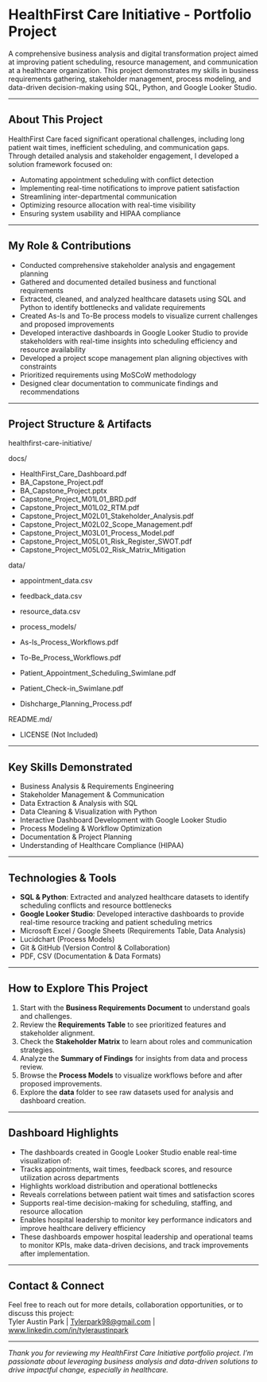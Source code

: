 # HealthFirst Care Initiative - Portfolio Project

A comprehensive business analysis and digital transformation project aimed at improving patient scheduling, resource management, and communication at a healthcare organization. This project demonstrates my skills in business requirements gathering, stakeholder management, process modeling, and data-driven decision-making using SQL, Python, and Google Looker Studio.

---

## About This Project

HealthFirst Care faced significant operational challenges, including long patient wait times, inefficient scheduling, and communication gaps. Through detailed analysis and stakeholder engagement, I developed a solution framework focused on:

- Automating appointment scheduling with conflict detection  
- Implementing real-time notifications to improve patient satisfaction  
- Streamlining inter-departmental communication  
- Optimizing resource allocation with real-time visibility  
- Ensuring system usability and HIPAA compliance  

---

## My Role & Contributions

- Conducted comprehensive stakeholder analysis and engagement planning  
- Gathered and documented detailed business and functional requirements  
- Extracted, cleaned, and analyzed healthcare datasets using SQL and Python to identify bottlenecks and validate requirements  
- Created As-Is and To-Be process models to visualize current challenges and proposed improvements  
- Developed interactive dashboards in Google Looker Studio to provide stakeholders with real-time insights into scheduling efficiency and resource availability  
- Developed a project scope management plan aligning objectives with constraints  
- Prioritized requirements using MoSCoW methodology  
- Designed clear documentation to communicate findings and recommendations  

---

## Project Structure & Artifacts

healthfirst-care-initiative/

docs/
- HealthFirst_Care_Dashboard.pdf
- BA_Capstone_Project.pdf
- BA_Capstone_Project.pptx
- Capstone_Project_M01L01_BRD.pdf
- Capstone_Project_M01L02_RTM.pdf
- Capstone_Project_M02L01_Stakeholder_Analysis.pdf
- Capstone_Project_M02L02_Scope_Management.pdf
- Capstone_Project_M03L01_Process_Model.pdf
- Capstone_Project_M05L01_Risk_Register_SWOT.pdf
- Capstone_Project_M05L02_Risk_Matrix_Mitigation

data/
- appointment_data.csv
- feedback_data.csv
- resource_data.csv

- process_models/
- As-Is_Process_Workflows.pdf
- To-Be_Process_Workflows.pdf
- Patient_Appointment_Scheduling_Swimlane.pdf
- Patient_Check-in_Swimlane.pdf
- Dishcharge_Planning_Process.pdf

README.md/
- LICENSE (Not Included)

---

## Key Skills Demonstrated

- Business Analysis & Requirements Engineering  
- Stakeholder Management & Communication  
- Data Extraction & Analysis with SQL  
- Data Cleaning & Visualization with Python  
- Interactive Dashboard Development with Google Looker Studio  
- Process Modeling & Workflow Optimization  
- Documentation & Project Planning  
- Understanding of Healthcare Compliance (HIPAA)  

---

## Technologies & Tools

- **SQL & Python**: Extracted and analyzed healthcare datasets to identify scheduling conflicts and resource bottlenecks  
- **Google Looker Studio**: Developed interactive dashboards to provide real-time resource tracking and patient scheduling metrics  
- Microsoft Excel / Google Sheets (Requirements Table, Data Analysis)  
- Lucidchart (Process Models)  
- Git & GitHub (Version Control & Collaboration)  
- PDF, CSV (Documentation & Data Formats)  

---

## How to Explore This Project

1. Start with the **Business Requirements Document** to understand goals and challenges.  
2. Review the **Requirements Table** to see prioritized features and stakeholder alignment.  
3. Check the **Stakeholder Matrix** to learn about roles and communication strategies.  
4. Analyze the **Summary of Findings** for insights from data and process review.  
5. Browse the **Process Models** to visualize workflows before and after proposed improvements.  
6. Explore the **data** folder to see raw datasets used for analysis and dashboard creation.

---

## Dashboard Highlights

- The dashboards created in Google Looker Studio enable real-time visualization of:
- Tracks appointments, wait times, feedback scores, and resource utilization across departments
- Highlights workload distribution and operational bottlenecks
- Reveals correlations between patient wait times and satisfaction scores
- Supports real-time decision-making for scheduling, staffing, and resource allocation
- Enables hospital leadership to monitor key performance indicators and improve healthcare delivery efficiency
- These dashboards empower hospital leadership and operational teams to monitor KPIs, make data-driven decisions, and track improvements after implementation.

---

## Contact & Connect

Feel free to reach out for more details, collaboration opportunities, or to discuss this project:  
Tyler Austin Park | Tylerpark98@gmail.com | www.linkedin.com/in/tyleraustinpark

---

*Thank you for reviewing my HealthFirst Care Initiative portfolio project. I’m passionate about leveraging business analysis and data-driven solutions to drive impactful change, especially in healthcare.*
